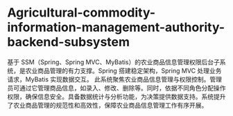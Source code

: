 # Agricultural-commodity-information-management-authority-backend-subsystem
基于 SSM（Spring、Spring MVC、MyBatis）的农业商品信息管理权限后台子系统，是农业商品管理的有力支撑。Spring 搭建稳定架构，Spring MVC 处理业务请求，MyBatis 实现数据交互。  此系统聚焦农业商品信息管理与权限控制。管理员可通过它管理商品信息，如录入、修改、删除等。同时，依据不同角色分配操作权限，确保信息安全。具备数据统计与分析功能，为决策提供数据支持。系统提升了农业商品管理的规范性和高效性，保障农业商品信息管理工作有序开展。 
